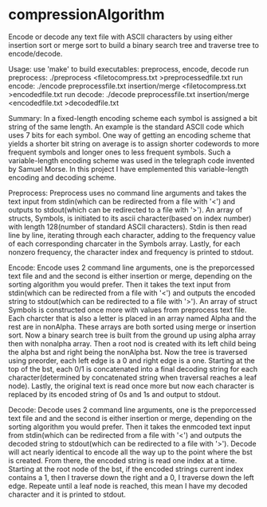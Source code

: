 # compressionAlgorithm
Encode or decode any text file with ASCII characters by using either insertion sort or merge sort to build a binary search tree and traverse tree to encode/decode.

Usage:
use 'make' to build executables: preprocess, encode, decode
run preprocess:
./preprocess <filetocompress.txt >preprocessedfile.txt
run encode:
./encode preprocessfile.txt insertion/merge <filetocompress.txt >encodedfile.txt
run decode:
./decode preprocessfile.txt insertion/merge <encodedfile.txt >decodedfile.txt

Summary:
In a fixed-length encoding scheme each symbol is assigned a bit string of the same length. An example is the
standard ASCII code which uses 7 bits for each symbol. One way of getting an encoding scheme that yields
a shorter bit string on average is to assign shorter codewords to more frequent symbols and longer ones to
less frequent symbols. Such a variable-length encoding scheme was used in the telegraph code invented by
Samuel Morse. In this project I have emplemented this variable-length encoding and decoding scheme.

Preprocess:
Preprocess uses no command line arguments and takes the text input from stdin(which can be redirected from a file with '<') and outputs to stdout(which can be redirected to a file with '>'). An array of structs, Symbols, is initiated to its ascii character(based on index number) with length 128(number of standard ASCII characters). Stdin is then read line by line, iterating through each character, adding to the frequency value of each corresponding charcater in the Symbols array. Lastly, for each nonzero frequency, the character index and frequency is printed to stdout.

Encode:
Encode uses 2 command line arguments, one is the preporcessed text file and and the second is either insertion or merge, depending on the sorting algorithm you would prefer. Then it takes the text input from stdin(which can be redirected from a file with '<') and outputs the encoded string to stdout(which can be redirected to a file with '>'). An array of struct Symbols is constructed once more with values from preprocess text file. Each charcter that is also a letter is placed in an array named Alpha and the rest are in nonAlpha. These arrays are both sorted using merge or insertion sort. Now a binary search tree is built from the ground up using alpha array then with nonalpha array. Then a root nod is created with its left child being the alpha bst and right being the nonAlpha bst. Now the tree is traversed using preorder, each left edge is a 0 and right edge is a one. Starting at the top of the bst, each 0/1 is concatenated into a final decoding string for each character(determined by concatenated string when traversal reaches a leaf node). Lastly, the original text is read once more but now each character is replaced by its encoded string of 0s and 1s and output to stdout.

Decode:
Decode uses 2 command line arguments, one is the preporcessed text file and and the second is either insertion or merge, depending on the sorting algorithm you would prefer. Then it takes the enmcoded text input from stdin(which can be redirected from a file with '<') and outputs the decoded string to stdout(which can be redirected to a file with '>'). Decode will act nearly identical to encode all the way up to the point where the bst is created. From there, the encoded string is read one index at a time. Starting at the root node of the bst, if the encoded strings current index contains a 1, then I traverse down the right and a 0, I traverse down the left edge. Repeate until a leaf node is reached, this mean I have my decoded character and it is printed to stdout.